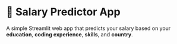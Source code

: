 
# 💼 Salary Predictor App

A simple Streamlit web app that predicts your salary based on your **education**, **coding experience**, **skills**, and **country**.

